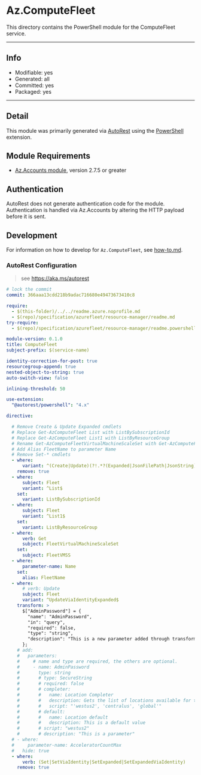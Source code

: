 <!-- region Generated -->
# Az.ComputeFleet
This directory contains the PowerShell module for the ComputeFleet service.

---
## Info
- Modifiable: yes
- Generated: all
- Committed: yes
- Packaged: yes

---
## Detail
This module was primarily generated via [AutoRest](https://github.com/Azure/autorest) using the [PowerShell](https://github.com/Azure/autorest.powershell) extension.

## Module Requirements
- [Az.Accounts module](https://www.powershellgallery.com/packages/Az.Accounts/), version 2.7.5 or greater

## Authentication
AutoRest does not generate authentication code for the module. Authentication is handled via Az.Accounts by altering the HTTP payload before it is sent.

## Development
For information on how to develop for `Az.ComputeFleet`, see [how-to.md](how-to.md).
<!-- endregion -->

### AutoRest Configuration
> see https://aka.ms/autorest

``` yaml
# lock the commit
commit: 366aaa13cdd218b9adac716680e49473673410c8

require:
  - $(this-folder)/../../readme.azure.noprofile.md
  - $(repo)/specification/azurefleet/resource-manager/readme.md
try-require:
  - $(repo)/specification/azurefleet/resource-manager/readme.powershell.md

module-version: 0.1.0
title: ComputeFleet
subject-prefix: $(service-name)

identity-correction-for-post: true
resourcegroup-append: true
nested-object-to-string: true
auto-switch-view: false

inlining-threshold: 50

use-extension: 
  "@autorest/powershell": "4.x"

directive:

  # Remove Create & Update Expanded cmdlets
  # Replace Get-AzComputeFleet List with ListBySubscriptionId
  # Replace Get-AzComputeFleet List1 with ListByResourceGroup
  # Rename Get-AzComputeFleetVirtualMachineScaleSet with Get-AzComputeFleetVMSS
  # Add Alias FleetName to parameter Name
  # Remove Set-* cmdlets
  - where:
      variant: ^(Create|Update)(?!.*?(Expanded|JsonFilePath|JsonString))
    remove: true
  - where:
      subject: Fleet
      variant: ^List$
    set:
      variant: ListBySubscriptionId
  - where:
      subject: Fleet
      variant: ^List1$
    set:
      variant: ListByResourceGroup
  - where:
      verb: Get
      subject: FleetVirtualMachineScaleSet
    set:
      subject: FleetVMSS
  - where:
      parameter-name: Name
    set:
      alias: FleetName
  - where:
      # verb: Update
      subject: Fleet
      variant: ^UpdateViaIdentityExpanded$
    transform: >
      $["AdminPassword"] = {
        "name": "AdminPassword",
        "in": "query",
        "required": false,
        "type": "string",
        "description": "This is a new parameter added through transformation."
      };
    # add:
    #   parameters:
    #     # name and type are required, the others are optional.
    #     - name: AdminPassword
    #       type: string
    #       # type: SecureString
    #       # required: false
    #       # completer:
    #       #   name: Location Completer
    #       #   description: Gets the list of locations available for this resource.
    #       #   script: "'westus2', 'centralus', 'global'"
    #       # default:
    #       #   name: Location default
    #       #   description: This is a default value
    #       # script: "westus2"
    #       # description: "This is a parameter"
  # - where:
  #     parameter-name: AcceleratorCountMax
  #   hide: true
  - where:
      verb: (Set|SetViaIdentity|SetExpanded|SetExpandedViaIdentity)
    remove: true
    
```
